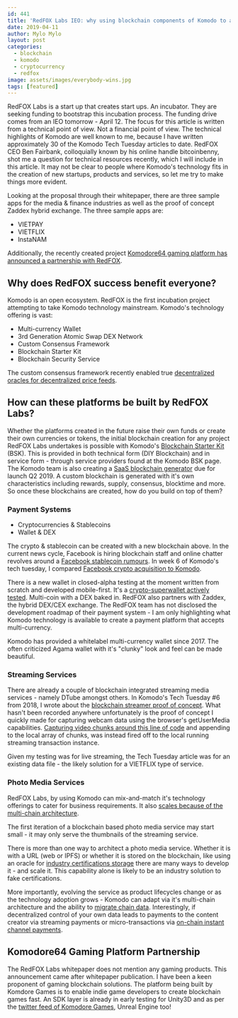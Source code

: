 ```yaml
---
id: 441
title: 'RedFOX Labs IEO: why using blockchain components of Komodo to accelerate adoption is a win for everyone'
date: 2019-04-11
author: Mylo Mylo
layout: post
categories:
  - blockchain
  - komodo
  - cryptocurrency
  - redfox
image: assets/images/everybody-wins.jpg
tags: [featured]
---
```

RedFOX Labs is a start up that creates start ups.  An incubator.  They are seeking funding to bootstrap this incubation process.   The funding drive comes from an IEO tomorrow - April 12.  The focus for this article is written from a technical point of view.  Not a financial point of view.  The technical highlights of Komodo are well known to me, because I have written approximately 30 of the Komodo Tech Tuesday articles to date.  RedFOX CEO Ben Fairbank, colloquially known by his online handle bitcoinbenny, shot me a question for technical resources recently, which I will include in this article.  It may not be clear to people where Komodo's technology fits in the creation of new startups, products and services, so let me try to make things more evident.

Looking at the proposal through their whitepaper, there are three sample apps for the media & finance industries as well as the proof of concept Zaddex hybrid exchange.  The three sample apps are:
* VIETPAY
* VIETFLIX
* InstaNAM

Additionally, the recently created project [Komodore64 gaming platform has announced a partnership with RedFOX](https://twitter.com/komodoregames/status/1114137004047044608).

## Why does RedFOX success benefit everyone?
Komodo is an open ecosystem.  RedFOX is the first incubation project attempting to take Komodo technology mainstream.  Komodo's technology offering is vast:
* Multi-currency Wallet
* 3rd Generation Atomic Swap DEX Network
* Custom Consensus Framework
* Blockchain Starter Kit
* Blockchain Security Service

The custom consensus framework recently enabled true [decentralized oracles for decentralized price feeds](https://komodoplatform.com/tt2019-14-oracles-prediction-market-feeds/).

## How can these platforms be built by RedFOX Labs?
Whether the platforms created in the future raise their own funds or create their own currencies or tokens, the initial blockchain creation for any project RedFOX Labs undertakes is possible with Komodo's [Blockchain Starter Kit](https://komodoplatform.com/blockchain-starter-kit/) (BSK).  This is provided in both technical form (DIY Blockchain) and in service form - through service providers found at the Komodo BSK page.   The Komodo team is also creating a [SaaS blockchain generator](https://decryptmedia.com/5263/amazon-komodo-service-blockchain) due for launch Q2 2019.  A custom blockchain is generated with it's own characteristics including rewards, supply, consensus, blocktime and more.  So once these blockchains are created, how do you build on top of them?

### Payment Systems
* Cryptocurrencies & Stablecoins
* Wallet & DEX

The crypto & stablecoin can be created with a new blockchain above.  In the current news cycle, Facebook is hiring blockchain staff and online chatter revolves around a [Facebook stablecoin rumours](https://beincrypto.com/facebook-reportedly-seeking-investors-for-future-stablecoin/).  In week 6 of Komodo's tech tuesday, I compared [Facebook crypto acquisition to Komodo](https://komodoplatform.com/tt2019-6-facebook-crypto-comparison-erc20-migrations/).

There is a new wallet in closed-alpha testing at the moment written from scratch and developed mobile-first.  It's a [crypto-superwallet actively tested](https://twitter.com/0xca333/status/1113045156826136576).  Multi-coin with a DEX baked in.  RedFOX also partners with Zaddex, the hybrid DEX/CEX exchange.  The RedFOX team has not disclosed the development roadmap of their payment system - I am only highlighting what Komodo technology is available to create a payment platform that accepts multi-currency.

Komodo has provided a whitelabel multi-currency wallet since 2017.  The often criticized Agama wallet with it's "clunky" look and feel can be made beautiful.

### Streaming Services
There are already a couple of blockchain integrated streaming media services - namely DTube amongst others.  In Komodo's Tech Tuesday #6 from 2018, I wrote about the [blockchain streamer proof of concept](https://komodoplatform.com/tech-tuesday-update-6/).  What hasn't been recorded anywhere unfortunately is the proof of concept I quickly made for capturing webcam data using the browser's getUserMedia capabilities.  [Capturing video chunks around this line of code](https://github.com/imylomylo/samples/blob/gh-pages/src/content/getusermedia/record/js/main.js#L76) and appending to the local array of chunks, was instead fired off to the local running streaming transaction instance.

Given my testing was for live streaming, the Tech Tuesday article was for an existing data file - the likely solution for a VIETFLIX type of service.

### Photo Media Services
RedFOX Labs, by using Komodo can mix-and-match it's technology offerings to cater for business requirements.  It also [scales because of the multi-chain architecture](https://komodoplatform.com/komodo-platforms-new-scalability-tech/).

The first iteration of a blockchain based photo media service may start small - it may only serve the thumbnails of the streaming service.  

There is more than one way to architect a photo media service.  Whether it is with a URL (web or IPFS) or whether it is stored on the blockchain, like using an oracle for [industry certifications storage](https://komodoplatform.com/tt2019-5-peer-to-peer-orderbooks-first-atomic-swap/) there are many ways to develop it - and scale it.  This capability alone is likely to be an industry solution to fake certifications.

More importantly, evolving the service as product lifecycles change or as the technology adoption grows - Komodo can adapt via it's multi-chain architecture and the ability to [migrate chain data](https://komodoplatform.com/tt2019-3-digital-asset-tokenization-pool-mining-time-lock-rewards/).  Interestingly, if decentralized control of your own data leads to payments to the content creator via streaming payments or micro-transactions via [on-chain instant channel payments](https://komodoplatform.com/tech-tuesday-update-2/).


## Komodore64 Gaming Platform Partnership
The RedFOX Labs whitepaper does not mention any gaming products.   This announcement came after whitepaper publication.  I have been a keen proponent of gaming blockchain solutions.  The platform being built by Komdore Games is to enable indie game developers to create blockchain games fast.  An SDK layer is already in early testing for Unity3D and as per the [twitter feed of Komodore Games](https://twitter.com/komodoregames), Unreal Engine too!
